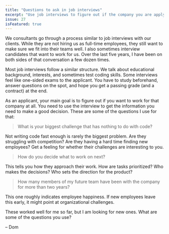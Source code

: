 ```yaml
---
title: "Questions to ask in job interviews"
excerpt: "Use job interviews to figure out if the company you are applying to is a place you want to work at."
issue: 27
isFeatured: true
---
```

We consultants go through a process similar to job interviews with our clients. While they are not hiring us as full-time employees, they still want to make sure we fit into their teams well. I also sometimes interview candidates that want to work for us. Over the last five years, I have been on both sides of that conversation a few dozen times.

Most job interviews follow a similar structure. We talk about educational background, interests, and sometimes test coding skills. Some interviews feel like one-sided exams to the applicant. You have to study beforehand, answer questions on the spot, and hope you get a passing grade (and a contract) at the end.

As an applicant, your main goal is to figure out if you want to work for that company at all. You need to use the interview to get the information you need to make a good decision. These are some of the questions I use for that:

> What is your biggest challenge that has nothing to do with code?

Not writing code fast enough is rarely the biggest problem. Are they struggling with competition? Are they having a hard time finding new employees? Get a feeling for whether their challenges are interesting to you.

> How do you decide what to work on next?

This tells you how they approach their work. How are tasks prioritized? Who makes the decisions? Who sets the direction for the product?

> How many members of my future team have been with the company for more than two years?

This one roughly indicates employee happiness. If new employees leave this early, it might point at organizational challenges.

These worked well for me so far, but I am looking for new ones. What are some of the questions you use?

– Dom​
